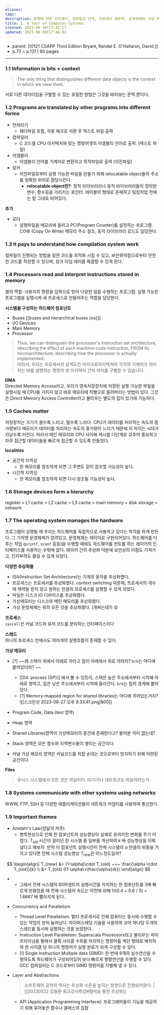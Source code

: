 ```yaml
---
aliases: 
tags: 
description: 문맥에 따른 비트해석, 컴파일의 단계, 프로세서 해부학, 운영체제와 가상 메모리, 메모리 계층구조에 대해 공부한다.
title: 1. A Tour of Computer Systems
created: 2023-08-30T17:42:17
updated: 2023-08-30T17:46:02
---
```

- parent: [[0121 CSAPP Third Edition Bryant, Randal E. O'Hallaron, David.]]
- p.73 ~ p.131 | 60 pages
___

### 1.1 Information is bits + context

> The only thing that distinguishes different data objects is the context in which we view them.

서로 다른 데이터임을 구별할 수 있는 유일한 방법은 그것을 바라보는 문맥 뿐이다.

### 1.2 Programs are translated by other programs into different forms

- 전처리기
	- 헤더파일 포함, 각종 매크로 치환 후 텍스트 파일 출력
- 컴파일러
	- C 코드를 CPU 아키텍처와 맞는 명령어셋의 어셈블리 언어로 출력. (텍스트 파일)
- 어셈블러
	- 어셈블리 언어를 기계어로 변환하고 목적파일로 출력 (이진파일)
- 링커
	- 이진파일로부터 실행 가능한 파일을 만들기 위해 relocatable object들의 주소를 정확한 위치로 할당시킨다.
		- **relocatable object란?**: 정적 라이브러리나 동적 라이브러리들이 정의한 변수, 함수등을 가리키는 포인터. 테이블의 형태로 존재하고 링킹작업 전에는 말 그대로 비어있다.

**추가**

- 로더
	- 실행파일을 메모리에 올리고 PC(Program Counter)를 설정하는 프로그램. COW (Copy On Write) 메모리 주소 참조, 동적 라이브러리 로드도 담당한다.

### 1.3 It pays to understand how compilation system work

컴파일이 진행되는 방법을 알면 코드를 최적화 시킬 수 있고, 보안취약점으로부터 안전한 코드를 작성할 수 있으며, 링크 타임 에러를 해결할 수 있게 된다.

### 1.4 Processors read and interpret instructions stored in memory

셸의 역할: 사용자의 명령을 입력으로 받아 다양한 일을 수행하는 프로그램. 실행 가능한 프로그램을 실행시켜 새 프로세스로 만들어주는 역할을 담당한다. 

**시스템을 구성하는 하드웨어 컴포넌트**
- Buses  [[buses and hierarchical buses {os}]]
- I/O Devices
- Main Memory
- Processor

> Thus, we can distinguish the processor's instruction set architecture, describing the effect of each machine-code instruction, FROM its microarchitecture, describing how the processor is actually implemented.  
> 따라서, 우리는 프로세서의 설계도인 마이크로아키텍쳐와 각각의 기계어가 의미하는 바를 설명하는 명령어 셋 아키텍처 간의 차이를 구별할 수 있습니다.

**DMA**  
Directed Memory Access라고, 우리가 영속저장장치에 저장된 실행 가능한 파일을 실행시킬 때 CPU를 거치지 않고 바로 메모리에 직빵으로 올려버리는 방법이 있다. 그것은 Direct Memory Access Controller라고 불리우는 별도의 칩이 있기에 가능하다. 

### 1.5 Caches matter

저장장치는 크기가 클수록 느리고, 멀수록 느리다. CPU가 데이터를 처리하는 속도의 증가량보다 메모리가 데이터를 처리하는 속도의 증가량이 느리기 때문에 이 차이는 시대가 지날수록 커진다. 따라서 메인 메모리와 CPU 사이에 캐시를 다단계로 갖추어 중요하고 자주 접근할 데이터들을 빠르게 접근할 수 있도록 만들었다.

**localities**
- 공간적 지역성
	- 한 메모리를 참조하게 되면 그 주변도 같이 참조할 가능성이 높다.
- 시간적 지역성
	- 한 메모리를 참조하게 되면 다시 참조될 가능성이 높다.

### 1.6 Storage devices form a hierarchy

register > L1 cache > L2 cache > L3 cache > main memory > disk storage > network

### 1.7 The operating system manages the hardware

프로그램이 실행될 때 우리는 하드웨어를 독점적으로 사용하고 있다는 착각을 하게 만든다. 그 기저엔 운영체제가 깔려있고, 운영체제는 레이어로 구현되어있다. 하드웨어를 다루는 작업 (`printf`, `scanf` 등등)을 수행할 때에도 하드웨어를 컨트롤 하는 레이어의 인터페이스를 사용하는 수밖에 없다. 레이어 간의 추상화 덕분에 보안상의 이점도 가져가고, 인지부하도 줄일 수 있게 되었다.

**다양한 추상화들**
- ISA(Instruction Set Architecture)는 기계의 동작을 추상화했다.
- 프로세스는 프로세서를 추상화했다. context switching 덕분에, 프로세서의 개수에 제약을 받지 않고 원하는 만큼의 프로세스를 실행할 수 있게 되었다.
- 파일은 디스크 IO 디바이스를 추상화했다.
- 가상메모리는 디스크와 메인 메모리를 추상화했다.
- 가상 운영체제는 위의 모든 것을 추상화했다. (개쩌는데?) 😮

**프로세스**  
`syscall`은 커널 코드와 유저 코드를 분리하는 인터페이스이다

**스레드**  
하나의 프로세스 안에서도 여러개의 실행흐름이 존재할 수 있다.

**가상 메모리**
- [?] ~~왜 스택이 위에서 아래로 자라고 힙이 아래에서 위로 자라지? `brk`는 어디에 붙어있더라? ~~
	- [[04. process {SP}]] 에서 볼 수 있듯이, 스택은 높은 주소에서부터 시작해 아래로 향하고, 힙은 낮은 주소에서부터 시작해 올라간다.  `brk`는 힙의 경계에 붙어있다.
	- [?] Memory-mapped region for shared libraries는 어디에 끼어있는거지?  
![[스크린샷 2023-08-27 오후 9.33.41.png|800]]

- Program Code, Data (text 영역)
- Heap 영역
- Shared Libraries영역이 가상메모리의 중간에 존재한다고? 들어본 적이 없는데?
- Stack 영역은 모든 함수와 지역변수들이 쌓이는 공간이다.
- 커널 가상 메모리 영역은 커널코드를 직접 손대는 것으로부터 방지하기 위해 마련된 공간이다.

**Files**

> 유닉스 시스템에서 모든 것은 파일이다. IO기기나 네트워크도 파일이라는거. 

### 1.8 Systems communicate with other systems using networks

WWW, FTP, SSH 등 다양한 애플리케이션들이 네트워크 어댑터를 사용하여 통신한다.

### 1.9 Important themes

- Amdahl's Law(암달의 저주)
	- 병목현상으로 인해 한 컴포넌트의 성능향상이 실제로 유의미한 변화를 주기 어렵다. $T_{old}$ 시간이 걸리던 한 시스템 중 일부를 개선하여 $k$ 배 성능향상을 이뤄냈다고 해보자. 만약 이 컴포넌트 실행시간이 전체 시스템의 $\alpha$ 만큼의 비중을 가지고 있다면 전체 시스템 성능향상 $T_{new}$은 어느정도일까?

$$
\begin{align}
T_{new} &= (1-\alpha)\cdot T_{old} ~+~ \frac{\alpha \cdot T_{old}}{k} \\
&= T_{old} ((1-\alpha)+\frac{\alpha}{k})
\end{align}
$$

- 
	- 그래서 전체 시스템의 60퍼센트의 실행시간을 차지하는 한 컴포넌트를 3배 빠르게 만들었을 때 전체 시스템의 속도는 이전에 비해 1/(0.4 + 0.6 / 3) = 1.6667 배 빨라지게 된다. 

- Concurrency and Parallelism
	- Thread Level Parallelism: 멀티 프로세서로 인해 컴퓨터는 동시에 수행할 수 있는 작업의 양이 늘어났다. 하이퍼스레딩 기술을 사용하여 코어 하나당 두개의 스레드를 동시에 실행하는 것을 보장한다. 
	- Instruction Level Parallelism: Superscala Processors라고 불리우는 파이프라이닝을 통해서 클록 사이클 수회를 차지하는 명령어를 계단 형태로 배치하여 한 사이클 당 하나의 명령어가 실행 완료가 되게 구성할 수 있다.
	- [!] Single Instruction Multiple data (SIMD): 한 번에 8개의 실수연산을 수행하도록 하드웨어가 구성되어있어 보다 빠르게 행렬연산을 수행할 수 있다. GCC 컴파일러는 C 코드로부터 SIMD 명령어를 식별해 낼 수 있다.

- Layer and Abstractions

    > 소프트웨어 공학의 역사는 추상화 수준을 높히는 방향으로 진행되어왔다. |  [[20230522 김충환 회고강사특강#협력을 통한 추상화]] 

	- API (Application Programming Interface): 프로그래머들이 기능을 제공하기 위해 묶어놓은 함수나 클래스의 집합

